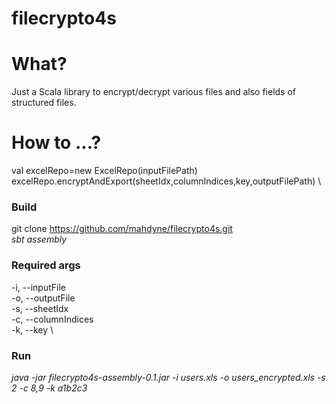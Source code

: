 # filecrypto4s
# What?
Just a Scala library to encrypt/decrypt various files and also fields of structured files.
# How to ...?
val excelRepo=new ExcelRepo(inputFilePath) \
excelRepo.encryptAndExport(sheetIdx,columnIndices,key,outputFilePath) \

### Build
git clone https://github.com/mahdyne/filecrypto4s.git \
*sbt assembly*
### **Required** args
-i, --inputFile \
-o, --outputFile  \
-s, --sheetIdx  \
-c, --columnIndices   
-k, --key <key> \

### Run
*java -jar filecrypto4s-assembly-0.1.jar -i users.xls -o users_encrypted.xls -s 2 -c 8,9 -k a1b2c3*
